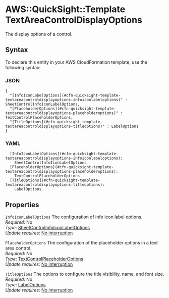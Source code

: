 # AWS::QuickSight::Template TextAreaControlDisplayOptions<a name="aws-properties-quicksight-template-textareacontroldisplayoptions"></a>

The display options of a control\.

## Syntax<a name="aws-properties-quicksight-template-textareacontroldisplayoptions-syntax"></a>

To declare this entity in your AWS CloudFormation template, use the following syntax:

### JSON<a name="aws-properties-quicksight-template-textareacontroldisplayoptions-syntax.json"></a>

```
{
  "[InfoIconLabelOptions](#cfn-quicksight-template-textareacontroldisplayoptions-infoiconlabeloptions)" : SheetControlInfoIconLabelOptions,
  "[PlaceholderOptions](#cfn-quicksight-template-textareacontroldisplayoptions-placeholderoptions)" : TextControlPlaceholderOptions,
  "[TitleOptions](#cfn-quicksight-template-textareacontroldisplayoptions-titleoptions)" : LabelOptions
}
```

### YAML<a name="aws-properties-quicksight-template-textareacontroldisplayoptions-syntax.yaml"></a>

```
  [InfoIconLabelOptions](#cfn-quicksight-template-textareacontroldisplayoptions-infoiconlabeloptions): 
    SheetControlInfoIconLabelOptions
  [PlaceholderOptions](#cfn-quicksight-template-textareacontroldisplayoptions-placeholderoptions): 
    TextControlPlaceholderOptions
  [TitleOptions](#cfn-quicksight-template-textareacontroldisplayoptions-titleoptions): 
    LabelOptions
```

## Properties<a name="aws-properties-quicksight-template-textareacontroldisplayoptions-properties"></a>

`InfoIconLabelOptions`  <a name="cfn-quicksight-template-textareacontroldisplayoptions-infoiconlabeloptions"></a>
The configuration of info icon label options\.  
*Required*: No  
*Type*: [SheetControlInfoIconLabelOptions](aws-properties-quicksight-template-sheetcontrolinfoiconlabeloptions.md)  
*Update requires*: [No interruption](https://docs.aws.amazon.com/AWSCloudFormation/latest/UserGuide/using-cfn-updating-stacks-update-behaviors.html#update-no-interrupt)

`PlaceholderOptions`  <a name="cfn-quicksight-template-textareacontroldisplayoptions-placeholderoptions"></a>
The configuration of the placeholder options in a text area control\.  
*Required*: No  
*Type*: [TextControlPlaceholderOptions](aws-properties-quicksight-template-textcontrolplaceholderoptions.md)  
*Update requires*: [No interruption](https://docs.aws.amazon.com/AWSCloudFormation/latest/UserGuide/using-cfn-updating-stacks-update-behaviors.html#update-no-interrupt)

`TitleOptions`  <a name="cfn-quicksight-template-textareacontroldisplayoptions-titleoptions"></a>
The options to configure the title visibility, name, and font size\.  
*Required*: No  
*Type*: [LabelOptions](aws-properties-quicksight-template-labeloptions.md)  
*Update requires*: [No interruption](https://docs.aws.amazon.com/AWSCloudFormation/latest/UserGuide/using-cfn-updating-stacks-update-behaviors.html#update-no-interrupt)